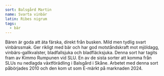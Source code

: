 ```yaml
---
sort: Balsgård Martin
name: Svarta vinbär
latin: Ribes nigrum
tags:
  - bär
---
```


Bären är goda att äta färska, direkt från busken. Mild men tydlig svart vinbärssmak. Ger rikligt med bär och har god motståndskraft mot mjöldagg, vinbärs-gallkvalster, bladfallsjuka och bladfläcksjuka. Denna sort har tagits fram av Kimmo Rumpunen vid SLU. En av de sista sorter att komma från SLUs nu nedlagda växtförädling i Balsgård i Skåne. Arbetet med denna sort påbörjades 2010 och den kom ut som E-märkt på marknaden 2024.